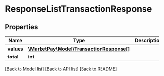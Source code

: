 # ResponseListTransactionResponse

## Properties
Name | Type | Description | Notes
------------ | ------------- | ------------- | -------------
**values** | [**\MarketPay\Model\TransactionResponse[]**](TransactionResponse.md) |  | [optional] 
**total** | **int** |  | [optional] 

[[Back to Model list]](../README.md#documentation-for-models) [[Back to API list]](../README.md#documentation-for-api-endpoints) [[Back to README]](../README.md)


